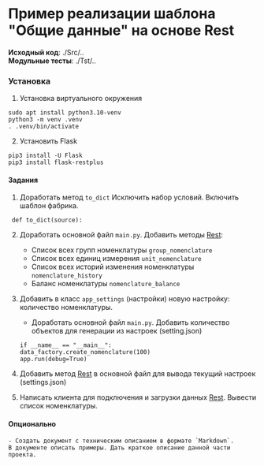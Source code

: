 # Пример реализации шаблона "Общие данные" на основе Rest

**Исходный код**: ./Src/.. <br>
**Модульные тесты**: ./Tst/..

### Установка
1. Установка виртуального окружения
```
sudo apt install python3.10-venv
python3 -m venv .venv
. .venv/bin/activate
```

2. Установить Flask
```
pip3 install -U Flask
pip3 install flask-restplus
```

#### Задания
1. Доработать метод `to_dict` Исключить набор условий. Включить шаблон фабрика.
```
 def to_dict(source):
```
2. Доработать основной файл `main.py`. Добавить методы [Rest](https://ru.wikipedia.org/wiki/REST):
    - Список всех групп номенклатуры `group_nomenclature`
    - Список всех единиц измерения `unit_nomenclature`
    - Список всех историй изменения номенклатуры `nomenclature_history`
    - Баланс номенклатуры `nomenclature_balance`

3. Добавить в класс `app_settings` (настройки) новую настройку: количество номенклатуры.
    - Доработать основной файл `main.py`. Добавить количество объектов для генерации из настроек (setting.json)
    ```
    if __name__ == "__main__":
    data_factory.create_nomenclature(100)
    app.run(debug=True)
    ```   
4. Добавить метод [Rest](https://ru.wikipedia.org/wiki/REST) в основной файл для вывода текущий настроек (settings.json)
5. Написать клиента для подключения и загрузки данных [Rest](https://ru.wikipedia.org/wiki/REST).
Вывести список номенклатуры.

#### Опционально
    - Создать документ с техническим описанием в формате `Markdown`. 
	В документе описать примеры. Дать краткое описание данной части проекта. 





